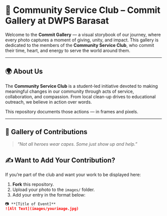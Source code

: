 # 🤝 Community Service Club – Commit Gallery at DWPS Barasat

Welcome to the **Commit Gallery** — a visual storybook of our journey, where every photo captures a moment of giving, unity, and impact. This gallery is dedicated to the members of the **Community Service Club**, who commit their time, heart, and energy to serve the world around them.

---

## 🌍 About Us

The **Community Service Club** is a student-led initiative devoted to making meaningful changes in our community through acts of service, collaboration, and compassion. From local clean-up drives to educational outreach, we believe in action over words.

This repository documents those actions — in frames and pixels.

---

## 📸 Gallery of Contributions

> *“Not all heroes wear capes. Some just show up and help.”*





## ✍️ Want to Add Your Contribution?

If you’re part of the club and want your work to be displayed here:

1. **Fork** this repository.
2. Upload your photo to the `images/` folder.
3. Add your entry in the format below:

```markdown
📷 **[Title of Event]**  
![Alt Text](images/yourimage.jpg)
